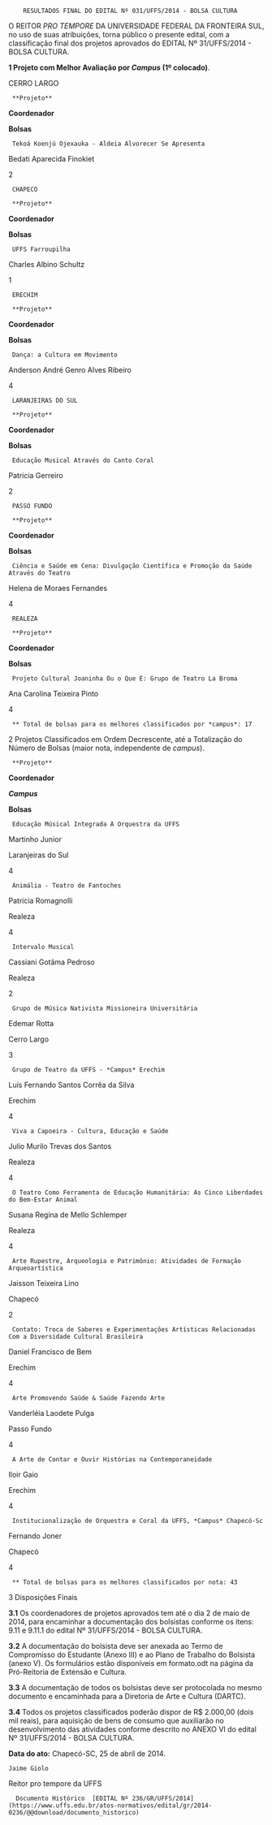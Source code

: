         RESULTADOS FINAL DO EDITAL Nº 031/UFFS/2014 - BOLSA CULTURA  

O REITOR *PRO TEMPORE* DA UNIVERSIDADE FEDERAL DA FRONTEIRA SUL, no uso de suas atribuições, torna público o presente edital, com a classificação final dos projetos aprovados do EDITAL Nº 31/UFFS/2014 - BOLSA CULTURA.

 **1 Projeto com Melhor Avaliação por *Campus* (1º colocado)**.

 CERRO LARGO

     **Projeto**

   **Coordenador**

   **Bolsas**

     Tekoá Koenjú Ojexauka - Aldeia Alvorecer Se Apresenta

   Bedati Aparecida Finokiet

   2

     CHAPECÓ

     **Projeto**

   **Coordenador**

   **Bolsas**

     UFFS Farroupilha

   Charles Albino Schultz

   1

     ERECHIM

     **Projeto**

   **Coordenador**

   **Bolsas**

     Dança: a Cultura em Movimento 

   Anderson André Genro Alves Ribeiro

   4

     LARANJEIRAS DO SUL

     **Projeto**

   **Coordenador**

   **Bolsas**

     Educação Musical Através do Canto Coral

   Patricia Gerreiro

   2

     PASSO FUNDO

     **Projeto**

   **Coordenador**

   **Bolsas**

     Ciência e Saúde em Cena: Divulgação Científica e Promoção da Saúde Através do Teatro

   Helena de Moraes Fernandes 

   4

     REALEZA

     **Projeto**

   **Coordenador**

   **Bolsas**

     Projeto Cultural Joaninha Ou o Que É: Grupo de Teatro La Broma

   Ana Carolina Teixeira Pinto

   4

     ** Total de bolsas para os melhores classificados por *campus*: 17

 2 Projetos Classificados em Ordem Decrescente, até a Totalização do Número de Bolsas (maior nota, independente de *campus*).

     **Projeto**

   **Coordenador**

   ***Campus***

   **Bolsas**

     Educação Músical Integrada À Orquestra da UFFS

   Martinho Junior

   Laranjeiras do Sul

   4

     Animália - Teatro de Fantoches

   Patricia Romagnolli

   Realeza

   4

     Intervalo Musical 

   Cassiani Gotâma Pedroso

   Realeza

   2

     Grupo de Música Nativista Missioneira Universitária 

   Edemar Rotta

   Cerro Largo

   3

     Grupo de Teatro da UFFS - *Campus* Erechim 

   Luís Fernando Santos Corrêa da Silva

   Erechim

   4

     Viva a Capoeira - Cultura, Educação e Saúde 

   Julio Murilo Trevas dos Santos

   Realeza

   4

     O Teatro Como Ferramenta de Educação Humanitária: As Cinco Liberdades do Bem-Estar Animal 

   Susana Regina de Mello Schlemper

   Realeza

   4

     Arte Rupestre, Arqueologia e Patrimônio: Atividades de Formação Arqueoartística

   Jaisson Teixeira Lino

   Chapecó

   2

     Contato: Troca de Saberes e Experimentações Artísticas Relacionadas Com a Diversidade Cultural Brasileira 

   Daniel Francisco de Bem

   Erechim

   4

     Arte Promovendo Saúde & Saúde Fazendo Arte 

   Vanderléia Laodete Pulga 

   Passo Fundo

   4

     A Arte de Contar e Ouvir Histórias na Contemporaneidade 

   Iloir Gaio

   Erechim

   4

     Institucionalização de Orquestra e Coral da UFFS, *Campus* Chapecó-Sc 

   Fernando Joner

   Chapecó

   4

     ** Total de bolsas para os melhores classificados por nota: 43

 3 Disposições Finais

 **3.1** Os coordenadores de projetos aprovados tem até o dia 2 de maio de 2014, para encaminhar a documentação dos bolsistas conforme os itens: 9.11 e 9.11.1 do edital Nº 31/UFFS/2014 - BOLSA CULTURA.

 **3.2** A documentação do bolsista deve ser anexada ao Termo de Compromisso do Estudante (Anexo III) e ao Plano de Trabalho do Bolsista (anexo V). Os formulários estão disponíveis em formato.odt na página da Pró-Reitoria de Extensão e Cultura.

 **3.3** A documentação de todos os bolsistas deve ser protocolada no mesmo documento e encaminhada para a Diretoria de Arte e Cultura (DARTC).

 **3.4** Todos os projetos classificados poderão dispor de R$ 2.000,00 (dois mil reais), para aquisição de bens de consumo que auxiliarão no desenvolvimento das atividades conforme descrito no ANEXO VI do edital Nº 31/UFFS/2014 - BOLSA CULTURA.

  

   **Data do ato:** Chapecó-SC, 25 de abril de 2014.   
 

    Jaime Giolo   
 Reitor pro tempore da UFFS 

      Documento Histórico  [EDITAL Nº 236/GR/UFFS/2014](https://www.uffs.edu.br/atos-normativos/edital/gr/2014-0236/@@download/documento_historico)     
      